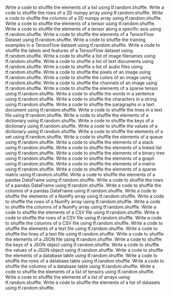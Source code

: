 Write a code to shuffle the elements of a list using tf.random.shuffle.
Write a code to shuffle the rows of a 2D numpy array using tf.random.shuffle.
Write a code to shuffle the columns of a 2D numpy array using tf.random.shuffle.
Write a code to shuffle the elements of a tensor using tf.random.shuffle.
Write a code to shuffle the elements of a tensor along a specific axis using tf.random.shuffle.
Write a code to shuffle the elements of a TensorFlow Dataset using tf.random.shuffle.
Write a code to shuffle the training examples in a TensorFlow dataset using tf.random.shuffle.
Write a code to shuffle the labels and features of a TensorFlow dataset using tf.random.shuffle.
Write a code to shuffle a list of image filenames using tf.random.shuffle.
Write a code to shuffle a list of text documents using tf.random.shuffle.
Write a code to shuffle a list of audio files using tf.random.shuffle.
Write a code to shuffle the pixels of an image using tf.random.shuffle.
Write a code to shuffle the colors of an image using tf.random.shuffle.
Write a code to shuffle the channels of an image using tf.random.shuffle.
Write a code to shuffle the elements of a sparse tensor using tf.random.shuffle.
Write a code to shuffle the words in a sentence using tf.random.shuffle.
Write a code to shuffle the characters in a string using tf.random.shuffle.
Write a code to shuffle the paragraphs in a text document using tf.random.shuffle.
Write a code to shuffle the lines in a text file using tf.random.shuffle.
Write a code to shuffle the elements of a dictionary using tf.random.shuffle.
Write a code to shuffle the keys of a dictionary using tf.random.shuffle.
Write a code to shuffle the values of a dictionary using tf.random.shuffle.
Write a code to shuffle the elements of a set using tf.random.shuffle.
Write a code to shuffle the elements of a queue using tf.random.shuffle.
Write a code to shuffle the elements of a stack using tf.random.shuffle.
Write a code to shuffle the elements of a linked list using tf.random.shuffle.
Write a code to shuffle the elements of a binary tree using tf.random.shuffle.
Write a code to shuffle the elements of a graph using tf.random.shuffle.
Write a code to shuffle the elements of a matrix using tf.random.shuffle.
Write a code to shuffle the elements of a sparse matrix using tf.random.shuffle.
Write a code to shuffle the elements of a pandas DataFrame using tf.random.shuffle.
Write a code to shuffle the rows of a pandas DataFrame using tf.random.shuffle.
Write a code to shuffle the columns of a pandas DataFrame using tf.random.shuffle.
Write a code to shuffle the elements of a NumPy array using tf.random.shuffle.
Write a code to shuffle the rows of a NumPy array using tf.random.shuffle.
Write a code to shuffle the columns of a NumPy array using tf.random.shuffle.
Write a code to shuffle the elements of a CSV file using tf.random.shuffle.
Write a code to shuffle the rows of a CSV file using tf.random.shuffle.
Write a code to shuffle the columns of a CSV file using tf.random.shuffle.
Write a code to shuffle the elements of a text file using tf.random.shuffle.
Write a code to shuffle the lines of a text file using tf.random.shuffle.
Write a code to shuffle the elements of a JSON file using tf.random.shuffle.
Write a code to shuffle the keys of a JSON object using tf.random.shuffle.
Write a code to shuffle the values of a JSON object using tf.random.shuffle.
Write a code to shuffle the elements of a database table using tf.random.shuffle.
Write a code to shuffle the rows of a database table using tf.random.shuffle.
Write a code to shuffle the columns of a database table using tf.random.shuffle.
Write a code to shuffle the elements of a list of tensors using tf.random.shuffle.
Write a code to shuffle the elements of a list of arrays using tf.random.shuffle.
Write a code to shuffle the elements of a list of datasets using tf.random.shuffle.